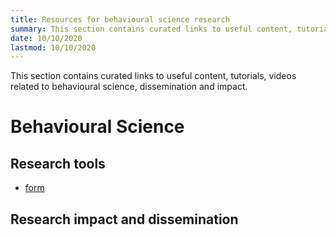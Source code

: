 ```yaml
---
title: Resources for behavioural science research
summary: This section contains curated links to useful content, tutorials, videos related to behavioural science, dissemination and impact.
date: 10/10/2020
lastmod: 10/10/2020
---
```

This section contains curated links to useful content, tutorials, videos related to behavioural science, dissemination and impact.

# Behavioural Science

## Research tools

- [form](https://formr.org)

## Research impact and dissemination

